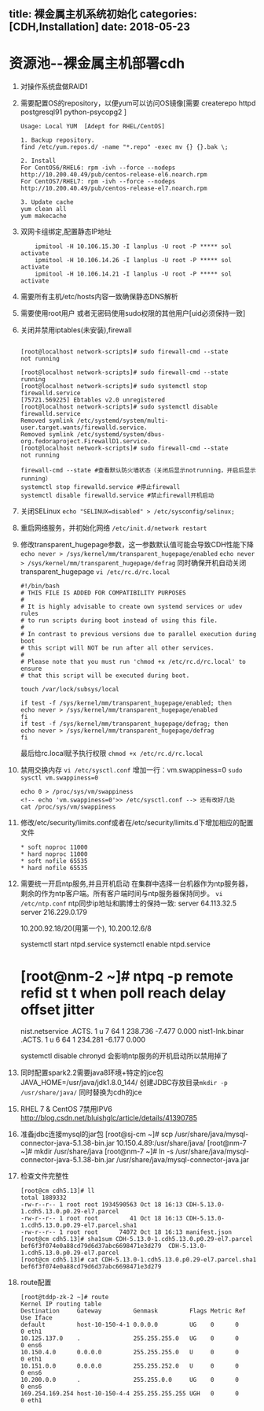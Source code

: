 title: 裸金属主机系统初始化
categories: [CDH,Installation]
date: 2018-05-23 
---
# 资源池--裸金属主机部署cdh
1. 对操作系统盘做RAID1

2. 需要配置OS的repository，以便yum可以访问OS镜像[需要 createrepo httpd postgresql91 python-psycopg2 ]
    ```
    Usage: Local YUM  [Adept for RHEL/CentOS]

    1. Backup repository. 
    find /etc/yum.repos.d/ -name "*.repo" -exec mv {} {}.bak \; 

    2. Install 
    For CentOS6/RHEL6: rpm -ivh --force --nodeps http://10.200.40.49/pub/centos-release-el6.noarch.rpm
    For CentOS7/RHEL7: rpm -ivh --force --nodeps http://10.200.40.49/pub/centos-release-el7.noarch.rpm

    3. Update cache 
    yum clean all
    yum makecache

    ```

3. 双网卡组绑定,配置静态IP地址
    ```
        ipmitool -H 10.106.15.30 -I lanplus -U root -P ***** sol activate
        ipmitool -H 10.106.14.26 -I lanplus -U root -P ***** sol activate
        ipmitool -H 10.106.14.21 -I lanplus -U root -P ***** sol activate
    ```
4. 需要所有主机/etc/hosts内容一致确保静态DNS解析

4. 需要使用root用户 或者无密码使用sudo权限的其他用户[uid必须保持一致]

5. 关闭并禁用iptables(未安装),firewall
    ```

    [root@localhost network-scripts]# sudo firewall-cmd --state
    not running

    [root@localhost network-scripts]# sudo firewall-cmd --state
    running
    [root@localhost network-scripts]# sudo systemctl stop firewalld.service 
    [75721.569225] Ebtables v2.0 unregistered
    [root@localhost network-scripts]# sudo systemctl disable firewalld.service
    Removed symlink /etc/systemd/system/multi-user.target.wants/firewalld.service.
    Removed symlink /etc/systemd/system/dbus-org.fedoraproject.FirewallD1.service.
    [root@localhost network-scripts]# sudo firewall-cmd --state
    not running

    firewall-cmd --state #查看默认防火墙状态（关闭后显示notrunning，开启后显示running）
    systemctl stop firewalld.service #停止firewall
    systemctl disable firewalld.service #禁止firewall开机启动
    ```
6. 关闭SELinux
    `echo "SELINUX=disabled" > /etc/sysconfig/selinux;`

7.  重启网络服务，并初始化网络
    `/etc/init.d/network restart`

8.  修改transparent_hugepage参数，这一参数默认值可能会导致CDH性能下降
    `echo never > /sys/kernel/mm/transparent_hugepage/enabled`
    `echo never > /sys/kernel/mm/transparent_hugepage/defrag`
    同时确保开机自动关闭transparent_hugepage
    `vi /etc/rc.d/rc.local`

    ```
    #!/bin/bash
    # THIS FILE IS ADDED FOR COMPATIBILITY PURPOSES
    #
    # It is highly advisable to create own systemd services or udev rules
    # to run scripts during boot instead of using this file.
    #
    # In contrast to previous versions due to parallel execution during boot
    # this script will NOT be run after all other services.
    #
    # Please note that you must run 'chmod +x /etc/rc.d/rc.local' to ensure
    # that this script will be executed during boot.

    touch /var/lock/subsys/local

    if test -f /sys/kernel/mm/transparent_hugepage/enabled; then
    echo never > /sys/kernel/mm/transparent_hugepage/enabled
    fi
    if test -f /sys/kernel/mm/transparent_hugepage/defrag; then
    echo never > /sys/kernel/mm/transparent_hugepage/defrag
    fi
    ```

    最后给rc.local赋予执行权限 `chmod +x /etc/rc.d/rc.local`

9.  禁用交换内存
    `vi /etc/sysctl.conf`
    增加一行：vm.swappiness=0
    `sudo sysctl vm.swappiness=0`
    ```
    echo 0 > /proc/sys/vm/swappiness
    <!-- echo 'vm.swappiness=0'>> /etc/sysctl.conf --> 还有改好几处
    cat /proc/sys/vm/swappiness
    ```

10. 修改/etc/security/limits.conf或者在/etc/security/limits.d下增加相应的配置文件 
    ```
    * soft noproc 11000
    * hard noproc 11000
    * soft nofile 65535
    * hard nofile 65535
    ```
11. 需要统一开启ntp服务,并且开机启动
    在集群中选择一台机器作为ntp服务器，剩余的作为ntp客户端。所有客户端时间与ntp服务器保持同步。
    `vi /etc/ntp.conf` 
    ntp同步ip地址和鹏博士的保持一致:
    server 64.113.32.5
    server 216.229.0.179

    10.200.92.18/20(用第一个),   10.200.12.6/8

    systemctl start ntpd.service
    systemctl enable ntpd.service

    [root@nm-2 ~]# ntpq -p
         remote           refid      st t when poll reach   delay   offset  jitter
    ==============================================================================
     nist.netservice .ACTS.           1 u    7   64    1  238.736   -7.477   0.000
     nist1-lnk.binar .ACTS.           1 u    6   64    1  234.281   -6.177   0.000

    systemctl disable chronyd 会影响ntp服务的开机启动所以禁用掉了


12. 同时配置spark2.2需要java8环境+特定的jce包
    JAVA_HOME=/usr/java/jdk1.8.0_144/
    创建JDBC存放目录`mkdir -p /usr/share/java/`
    同时替换为cdh的jce

<!-- 13. 配置路由连通鹏博士IDC以及Ceph的RGW
    route add -net 10.200.0.0/16 gw 10.151.0.1
    route add -net 10.125.137.0/24 gw 10.151.0.1
    (删除路由 route del -net 10.125.137.0/24 gw 10.150.4.1
    显示路由 netstat -rn)    -->

<!-- 14. disable ipv6,同时需要配置4个网卡
    ifcfg-eth1、ifcfg-ens5、ifcfg-ens6，这几个文件的内容与ifcfg-eth0一样，只是里面的device名字不同，取-后面的
 -->
15. RHEL 7 & CentOS 7禁用IPV6
    http://blog.csdn.net/bluishglc/article/details/41390785

16. 准备jdbc连接mysql的jar包
[root@sj-cm ~]# scp /usr/share/java/mysql-connector-java-5.1.38-bin.jar 10.150.4.89:/usr/share/java/
[root@nm-7 ~]# mkdir /usr/share/java
[root@nm-7 ~]# ln -s /usr/share/java/mysql-connector-java-5.1.38-bin.jar /usr/share/java/mysql-connector-java.jar

17. 检查文件完整性
    ```
    [root@cm cdh5.13]# ll
    total 1889332
    -rw-r--r-- 1 root root 1934590563 Oct 18 16:13 CDH-5.13.0-1.cdh5.13.0.p0.29-el7.parcel
    -rw-r--r-- 1 root root         41 Oct 18 16:13 CDH-5.13.0-1.cdh5.13.0.p0.29-el7.parcel.sha1
    -rw-r--r-- 1 root root      74072 Oct 18 16:13 manifest.json
    [root@cm cdh5.13]# sha1sum CDH-5.13.0-1.cdh5.13.0.p0.29-el7.parcel
    bef6f3f074e0a88cd79d6d37abc6698471e3d279  CDH-5.13.0-1.cdh5.13.0.p0.29-el7.parcel
    [root@cm cdh5.13]# cat CDH-5.13.0-1.cdh5.13.0.p0.29-el7.parcel.sha1 
    bef6f3f074e0a88cd79d6d37abc6698471e3d279
    ```

18. route配置
    ```
    [root@tddp-zk-2 ~]# route
    Kernel IP routing table
    Destination     Gateway         Genmask         Flags Metric Ref    Use Iface
    default         host-10-150-4-1 0.0.0.0         UG    0      0        0 eth1
    10.125.137.0    .               255.255.255.0   UG    0      0        0 ens6
    10.150.4.0      0.0.0.0         255.255.255.0   U     0      0        0 eth1
    10.151.0.0      0.0.0.0         255.255.252.0   U     0      0        0 ens6
    10.200.0.0      .               255.255.0.0     UG    0      0        0 ens6
    169.254.169.254 host-10-150-4-4 255.255.255.255 UGH   0      0        0 eth1

    ```
